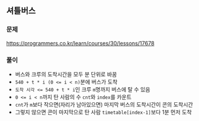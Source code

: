 ## 셔틀버스
### 문제
https://programmers.co.kr/learn/courses/30/lessons/17678
### 풀이
- 버스와 크루의 도착시간을 모두 분 단위로 바꿈
- ```540 + t * i (0 <= i < n)```분에 버스가 도착
- ```도착 시각 <= 540 + t * i```인 크루 ```m```명까지 버스에 탈 수 있음
- ```0 <= i < n```까지 탄 사람의 수 ```cnt```와 ```index```를 카운트
- ```cnt```가 ```m```보다 작으면(자리가 남아있으면) 마지막 버스의 도착시간이 콘의 도착시간
- 그렇지 않으면 콘이 마지막으로 탄 사람 ```timetable[index-1]```보다 1분 먼저 도착